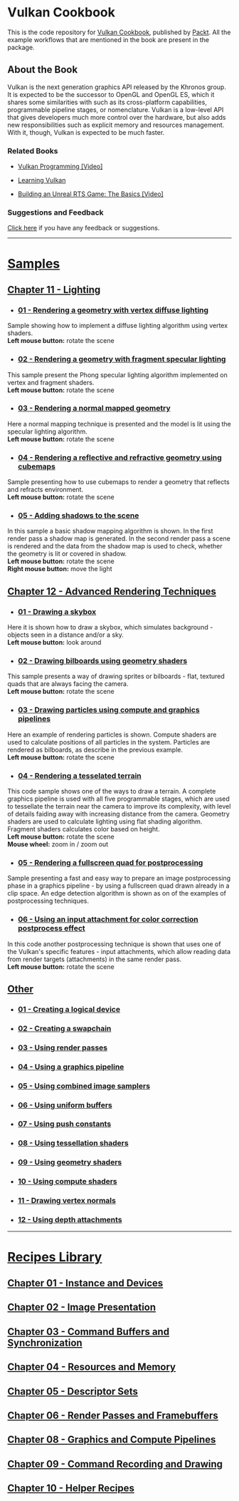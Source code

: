 # Vulkan Cookbook
This is the code repository for [Vulkan Cookbook](https://www.packtpub.com/game-development/vulkan-cookbook?utm_source=github&utm_medium=repository&utm_campaign=9781786468154), published by [Packt](https://www.packtpub.com/). All the example workflows that are mentioned in the book are present in the package.

## About the Book
Vulkan is the next generation graphics API released by the Khronos group. It is expected to be the successor to OpenGL and OpenGL ES, which it shares some similarities with such as its cross-platform capabilities, programmable pipeline stages, or nomenclature. Vulkan is a low-level API that gives developers much more control over the hardware, but also adds new responsibilities such as explicit memory and resources management. With it, though, Vulkan is expected to be much faster.

### Related Books

* [Vulkan Programming [Video]](https://www.packtpub.com/application-development/vulkan-programming-video?utm_source=github&utm_medium=repository&utm_campaign=9781786460714)

* [Learning Vulkan](https://www.packtpub.com/application-development/learning-vulkan?utm_source=github&utm_medium=repository&utm_campaign=9781786469809)

* [Building an Unreal RTS Game: The Basics [Video]](https://www.packtpub.com/application-development/building-unreal-rts-game-basics-video?utm_source=github&utm_medium=repository&utm_campaign=9781787285279)

### Suggestions and Feedback
 [Click here](https://docs.google.com/forms/d/e/1FAIpQLSe5qwunkGf6PUvzPirPDtuy1Du5Rlzew23UBp2S-P3wB-GcwQ/viewform) if you have any feedback or suggestions.

<hr>

# [Samples](./Samples/Source%20Files/)

## [Chapter 11 - Lighting](./Samples/Source%20Files/11%20Lighting/)

* ### [01 - Rendering a geometry with vertex diffuse lighting](./Samples/Source%20Files/11%20Lighting/01-Rendering_a_geometry_with_vertex_diffuse_lighting/)

Sample showing how to implement a diffuse lighting algorithm using vertex shaders.<br>
<b>Left mouse button:</b> rotate the scene

* ### [02 - Rendering a geometry with fragment specular lighting](./Samples/Source%20Files/11%20Lighting/02-Rendering_a_geometry_with_fragment_specular_lighting/)

This sample present the Phong specular lighting algorithm implemented on vertex and fragment shaders.<br>
<b>Left mouse button:</b> rotate the scene

* ### [03 - Rendering a normal mapped geometry](./Samples/Source%20Files/11%20Lighting/03-Rendering_a_normal_mapped_geometry/)

Here a normal mapping technique is presented and the model is lit using the specular lighting algorithm.<br>
<b>Left mouse button:</b> rotate the scene

* ### [04 - Rendering a reflective and refractive geometry using cubemaps](./Samples/Source%20Files/11%20Lighting/04-Rendering_a_reflective_and_refractive_geometry_using_cubemaps/)

Sample presenting how to use cubemaps to render a geometry that reflects and refracts environment.<br>
<b>Left mouse button:</b> rotate the scene

* ### [05 - Adding shadows to the scene](./Samples/Source%20Files/11%20Lighting/05-Adding_shadows_to_the_scene/)

In this sample a basic shadow mapping algorithm is shown. In the first render pass a shadow map is generated. In the second render pass a scene is rendered and the data from the shadow map is used to check, whether the geometry is lit or covered in shadow.<br>
<b>Left mouse button:</b> rotate the scene<br>
<b>Right mouse button:</b> move the light

## [Chapter 12 - Advanced Rendering Techniques](./Samples/Source%20Files/12%20Advanced%20Rendering%20Techniques/)

* ### [01 - Drawing a skybox](./Samples/Source%20Files/12%20Advanced%20Rendering%20Techniques/01-Drawing_a_skybox/)

Here it is shown how to draw a skybox, which simulates background - objects seen in a distance and/or a sky.<br>
<b>Left mouse button:</b> look around

* ### [02 - Drawing bilboards using geometry shaders](./Samples/Source%20Files/12%20Advanced%20Rendering%20Techniques/02-Drawing_bilboards_using_geometry_shaders/)

This sample presents a way of drawing sprites or bilboards - flat, textured quads that are always facing the camera.<br>
<b>Left mouse button:</b> rotate the scene

* ### [03 - Drawing particles using compute and graphics pipelines](./Samples/Source%20Files/12%20Advanced%20Rendering%20Techniques/03-Drawing_particles_using_compute_and_graphics_pipelines/)

Here an example of rendering particles is shown. Compute shaders are used to calculate positions of all particles in the system. Particles are rendered as bilboards, as describe in the previous example.<br>
<b>Left mouse button:</b> rotate the scene

* ### [04 - Rendering a tesselated terrain](./Samples/Source%20Files/12%20Advanced%20Rendering%20Techniques/04-Rendering_a_tesselated_terrain/)

This code sample shows one of the ways to draw a terrain. A complete graphics pipeline is used with all five programmable stages, which are used to tessellate the terrain near the camera to improve its complexity, with level of details faiding away with increasing distance from the camera. Geometry shaders are used to calculate lighting using flat shading algorithm. Fragment shaders calculates color based on height.<br>
<b>Left mouse button:</b> rotate the scene<br>
<b>Mouse wheel:</b> zoom in / zoom out

* ### [05 - Rendering a fullscreen quad for postprocessing](./Samples/Source%20Files/12%20Advanced%20Rendering%20Techniques/05-Rendering_a_fullscreen_quad_for_postprocessing/)

Sample presenting a fast and easy way to prepare an image postprocessing phase in a graphics pipeline - by using a fullscreen quad drawn already in a clip space. An edge detection algorithm is shown as on of the examples of postprocessing techniques.

* ### [06 - Using an input attachment for color correction postprocess effect](./Samples/Source%20Files/12%20Advanced%20Rendering%20Techniques/06-Using_input_attachment_for_color_correction_postprocess_effect/)

In this code another postprocessing technique is shown that uses one of the Vulkan's specific features - input attachments, which allow reading data from render targets (attachments) in the same render pass.<br>
<b>Left mouse button:</b> rotate the scene

## [Other](./Samples/Source%20Files/Other/)

* ### [01 - Creating a logical device](./Samples/Source%20Files/Other/01-Creating_Logical_Device/)

* ### [02 - Creating a swapchain](./Samples/Source%20Files/Other/02-Creating_Swapchain/)

* ### [03 - Using render passes](./Samples/Source%20Files/Other/03-Using_Render_Passes/)

* ### [04 - Using a graphics pipeline](./Samples/Source%20Files/Other/04-Using_Graphics_Pipeline/)

* ### [05 - Using combined image samplers](./Samples/Source%20Files/Other/05-Using_Combined_Image_Samplers/)

* ### [06 - Using uniform buffers](./Samples/Source%20Files/Other/06-Using_Uniform_Buffers/)

* ### [07 - Using push constants](./Samples/Source%20Files/Other/07-Using_Push_Constants/)

* ### [08 - Using tessellation shaders](./Samples/Source%20Files/Other/08-Using_Tessellation_Shaders/)

* ### [09 - Using geometry shaders](./Samples/Source%20Files/Other/09-Using_Geometry_Shaders/)

* ### [10 - Using compute shaders](./Samples/Source%20Files/Other/10-Using_Compute_Shaders/)

* ### [11 - Drawing vertex normals](./Samples/Source%20Files/Other/11-Drawing_Vertex_Normals/)

* ### [12 - Using depth attachments](./Samples/Source%20Files/Other/12-Using_Depth_Attachments/)

<hr>

# [Recipes Library](./Library/Source%20Files/)

## [Chapter 01 - Instance and Devices](./Library/Source%20Files/01%20Instance%20and%20Devices/)

## [Chapter 02 - Image Presentation](./Library/Source%20Files/02%20Image%20Presentation/)

## [Chapter 03 - Command Buffers and Synchronization](./Library/Source%20Files/03%20Command%20Buffers%20and%20Synchronization/)

## [Chapter 04 - Resources and Memory](./Library/Source%20Files/04%20Resources%20and%20Memory/)

## [Chapter 05 - Descriptor Sets](./Library/Source%20Files/05%20Descriptor%20Sets/)

## [Chapter 06 - Render Passes and Framebuffers](./Library/Source%20Files/06%20Render%20Passes%20and%20Framebuffers/)

## [Chapter 08 - Graphics and Compute Pipelines](./Library/Source%20Files/08%20Graphics%20and%20Compute%20Pipelines/)

## [Chapter 09 - Command Recording and Drawing](./Library/Source%20Files/09%20Command%20Recording%20and%20Drawing/)

## [Chapter 10 - Helper Recipes](./Library/Source%20Files/10%20Helper%20Recipes/)
